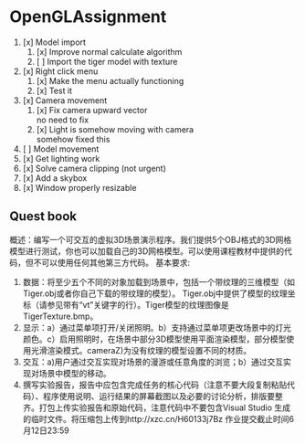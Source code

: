# OpenGLAssignment

1. [x] Model import
   1. [x] Improve normal calculate algorithm
   2. [ ] Import the tiger model with texture
2. [x] Right click menu
   1. [x] Make the menu actually functioning  
   2. [x] Test it 
3. [x] Camera movement  
   1. [x] Fix camera upward vector  
      no need to fix
   2. [x] Light is somehow moving with camera  
      somehow fixed this
4. [ ] Model movement
5. [x] Get lighting work  
6. [x] Solve camera clipping (not urgent)
7. [x] Add a skybox
8. [x] Window properly resizable

## Quest book

概述：编写一个可交互的虚拟3D场景演示程序。我们提供5个OBJ格式的3D网格模型进行测试，你也可以加载自己的3D网格模型。可以使用课程教材中提供的代码，但不可以使用任何其他第三方代码。
基本要求:
1. 数据：将至少五个不同的对象加载到场景中，包括一个带纹理的三维模型（如Tiger.obj或者你自己下载的带纹理的模型）。 Tiger.obj中提供了模型的纹理坐标（请参见带有“vt”关键字的行）。Tiger模型的纹理图像是TigerTexture.bmp。
2. 显示：a）通过菜单项打开/关闭照明。b）支持通过菜单项更改场景中的灯光颜色。c）启用照明时，在场景中部分3D模型使用平面渲染模型，部分模型使用光滑渲染模式。cameraZ)为没有纹理的模型设置不同的材质。
3. 交互：a)用户通过交互实现对场景的漫游或任意角度的浏览；b）通过交互实现对场景中模型的移动。 
4. 撰写实验报告，报告中应包含完成任务的核心代码（注意不要大段复制粘贴代码）、程序使用说明、运行结果的屏幕截图以及必要的讨论分析，排版要整齐。打包上传实验报告和原始代码，注意代码中不要包含Visual Studio 生成的临时文件。将压缩包上传到http://xzc.cn/H60133j7Bz 作业提交截止时间6月12日23:59
